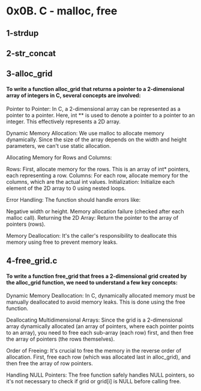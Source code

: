 # 0x0B. C - malloc, free

## 1-strdup

## 2-str_concat

## 3-alloc_grid
#### To write a function alloc_grid that returns a pointer to a 2-dimensional array of integers in C, several concepts are involved:

Pointer to Pointer: In C, a 2-dimensional array can be represented as a pointer to a pointer. Here, int ** is used to denote a pointer to a pointer to an integer. This effectively represents a 2D array.

Dynamic Memory Allocation: We use malloc to allocate memory dynamically. Since the size of the array depends on the width and height parameters, we can't use static allocation.

Allocating Memory for Rows and Columns:

Rows: First, allocate memory for the rows. This is an array of int* pointers, each representing a row.
Columns: For each row, allocate memory for the columns, which are the actual int values.
Initialization: Initialize each element of the 2D array to 0 using nested loops.

Error Handling: The function should handle errors like:

Negative width or height.
Memory allocation failure (checked after each malloc call).
Returning the 2D Array: Return the pointer to the array of pointers (rows).

Memory Deallocation: It's the caller's responsibility to deallocate this memory using free to prevent memory leaks.

## 4-free_grid.c

#### To write a function free_grid that frees a 2-dimensional grid created by the alloc_grid function, we need to understand a few key concepts:

Dynamic Memory Deallocation: In C, dynamically allocated memory must be manually deallocated to avoid memory leaks. This is done using the free function.

Deallocating Multidimensional Arrays: Since the grid is a 2-dimensional array dynamically allocated (an array of pointers, where each pointer points to an array), you need to free each sub-array (each row) first, and then free the array of pointers (the rows themselves).

Order of Freeing: It's crucial to free the memory in the reverse order of allocation. First, free each row (which was allocated last in alloc_grid), and then free the array of row pointers.

Handling NULL Pointers: The free function safely handles NULL pointers, so it's not necessary to check if grid or grid[i] is NULL before calling free.
